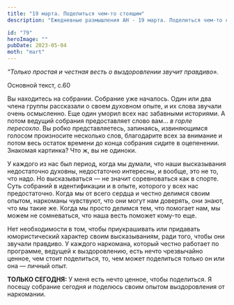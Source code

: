 ```yaml
---
title: "19 марта. Поделиться чем-то стоящим"
description: "Ежедневные размышления АН - 19 марта. Поделиться чем-то стоящим"

id: "79"
heroImage: ""
pubDate: 2023-05-04
moth: "mart"
---
```


_“Только простая и честная весть о выздоровлении звучит правдиво»._

Основной текст, с.60

Вы находитесь на собрании. Собрание уже началось. Один или два члена группы
рассказали о своем духовном опыте, и их слова звучали очень осмысленно. Еще
один уморил всех нас забавными историями. А потом ведущий собрания
предоставляет слово вам… _в горле пересохло_. Вы робко представляетесь,
запинаясь, извиняющимся голосом произносите несколько слов, благодарите всех
за внимание и потом весь остаток времени до конца собрания сидите в
оцепенении. Знакомая картинка? Что ж, вы не одиноки.

У каждого из нас был период, когда мы думали, что наши высказывания
недостаточно духовны, недостаточно интересны, и вообще, это не то, что надо.
Но высказываться — не значит соревноваться как в спорте. Суть собраний в
идентификации и в опыте, которого у всех нас предостаточно. Когда мы от всего
сердца и честно делимся своим опытом, наркоманы чувствуют, что они могут нам
доверять, они знают, что мы такие же. Когда мы просто делимся тем, что
помогает нам, мы можем не сомневаться, что наша весть поможет кому-то еще.

Нет необходимости в том, чтобы приукрашивать или придавать юмористический
характер своим высказываниям, ради того, чтобы они звучали правдиво. У каждого
наркомана, который честно работает по программе, ведущей к выздоровлению, есть
нечто чрезвычайно ценное, чем стоит поделиться, то, чем может поделиться
только он или она — личный опыт.

**ТОЛЬКО СЕГОДНЯ:** У меня есть нечто ценное, чтобы поделиться. Я посещу
собрание сегодня и поделюсь своим опытом выздоровления от наркомании.

